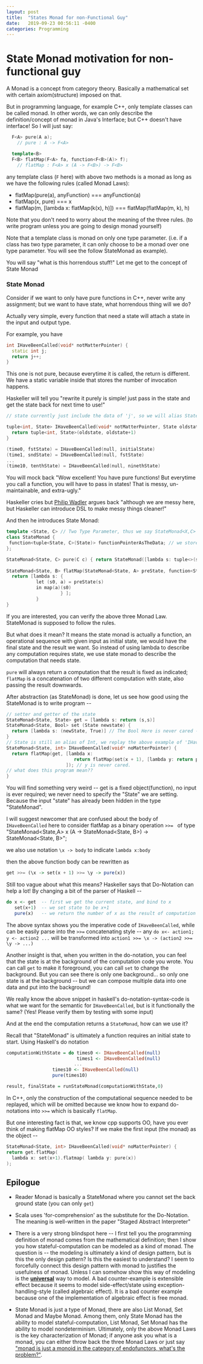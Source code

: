 ```yaml
---
layout: post
title:  "States Monad for non-Functional Guy"
date:   2019-09-23 00:56:11 -0400
categories: Programming
---
```


# State Monad motivation for non-functional guy

A Monad is a concept from category theory. Basically a mathematical set with certain axiom(structure) imposed on that.

But in programming language, for example C++, only template classes can be called monad. In other words, we can only describe the definition/concept of monad in Java's Interface; but C++ doesn't have interface! So I will just say:
```cpp
  F<A> pure(A a); 
    // pure : A -> F<A>

  template<B>
  F<B> flatMap(F<A> fa, function<F<B>(A)> f); 
    // flatMap : F<A> x (A -> F<B>) -> F<B>

```
any template class (`F` here) with above two methods is a monad as long as we have the following rules (called Monad Laws):

*   flatMap(pure(a), anyFunction) === anyFunction(a)
*   flatMap(x, pure) === x
*   flatMap(m, [lambda x: flatMap(k(x), h)]) === flatMap(flatMap(m, k), h) 

Note that you don't need to worry about the meaning of the three rules. (to write program unless you are going to design monad yourself)

Note that a template class is monad on only one type parameter. (i.e. if a class has two type parameter, it can only choose to be a monad over one type parameter. You will see the follow StateMonad as example).

You will say "what is this horrendous stuff!" Let me get to the concept of State Monad

### State Monad
Consider if we want to only have pure functions in C++, never write any assignment; but we want to have state, what horrendous thing will we do?

Actually very simple, every function that need a state will attach a state in the input and output type. 

For example, you have
```cpp
int IHaveBeenCalled(void* notMatterPointer) {
  static int j;
  return j++;
}
```
This one is not pure, because everytime it is called, the return is different. We have a static variable inside that stores the number of invocation happens.

Haskeller will tell you "rewrite it purely is simple! just pass in the state and get the state back for next time to use!"

```cpp
// state currently just include the data of 'j', so we will alias State=int

tuple<int, State> IHaveBeenCalled(void* notMatterPointer, State oldstate) {
  return tuple<int, State>(oldstate, oldstate+1)
}

(time0, fstState) = IHaveBeenCalled(null, initialState)
(time1, sndState) = IHaveBeenCalled(null, fstState)
...
(time10, tenthState) = IHaveBeenCalled(null, ninethState)
```

You will mock back "Wow excellent! You have pure functions! But everytime you call a function, you will have to pass in states! That is messy, un-maintainable, and extra-ugly."

Haskeller cries but [Philip Wadler](https://en.wikipedia.org/wiki/Philip_Wadler) argues back "although we are messy here, but Haskeller can introduce DSL to make messy things cleaner!"

And then he introduces State Monad:

```cpp
template <State, C> // Two Type Parameter, thus we say StateMonad<X,C> is a monad on C; ONLY on ONE PARAMETER!
class StateMonad {
 function<tuple<State, C>(State)> functionPointerAsTheData; // we store a lambda inside this class of objects, mapping the initialState to a tuple of result and final state
};

StateMonad<State, C> pure(C c) { return StateMonad([lambda s: tuple<>(s, c)]); }
 
StateMonad<State, B> flatMap(StateMonad<State, A> preState, function<StateMonad<State, B>(A)> map) {
  return [lambda s: {
           let (s0, a) = preState(s)
           in map(a)(s0)  
                    } ];
           }
}

```

If you are interested, you can verify the above three Monad Law. StateMonad is supposed to follow the rules.

But what does it mean? It means the state monad is actually a function, an operational sequence with given input as initial state, we would have the final state and the result we want. So instead of using lambda to describe any computation requires state, we use state monad to describe the computation that needs state.

`pure` will always return a computation that the result is fixed as indicated; `flatMap` is a concatenation of two different computation with state, also passing the result downwards.

After abstraction (as StateMonad) is done, let us see how good using the StateMonad is to write program -- 

```cpp
// setter and getter of the state
StateMonad<State, State> get = [lambda s: return (s,s)]
StateMonad<State, Bool> set (State newstate) {
  return [lambda s: (newState, True)] // The Bool Here is never cared -- it doesn't have meaning
}
// State is still an alias of Int, we replay the above example of 'IHaveBeenCalled'
StateMonad<State, int> IHaveBeenCalled(void* noMatterPointer) { 
  return flatMap(get, [lambda x: 
                         return flatMap(set(x + 1), [lambda y: return pure(x)]                     
                      ]); // y is never cared.
// what does this program mean??
}
```

You will find something very weird -- get is a fixed object(function), no input is ever required; we never need to specify the "State" we are setting. Because the input "state" has already been hidden in the type "StateMonad".

I will suggest newcomer that are confused about the body of `IHaveBeenCalled` here to consider flatMap as a binary operation `>>= ` of type "StateMonad<State,A> x (A -> StateMonad<State, B>) -> StateMonad<State, B>"; 

we also use notation `\x -> body` to indicate `lambda x:body`

then the above function body can be rewritten as 
```haskell
get >>= (\x -> set(x + 1) >>= \y -> pure(x))
```
Still too vague about what this means? Haskeller says that Do-Notation can help a lot! By changing a bit of the parser of Haskell --

```haskell
do x <- get  -- first we get the current state, and bind to x
   set(x+1)  -- we set state to be x+1
   pure(x)   -- we return the number of x as the result of computation (that together with state to return)
``` 
The above syntax shows you the imperative code of `IHaveBeenCalled`, while can be easily parse into the `>>=` concatenating style -- any `do x<- action1; y <- action2 ...` will be transformed into `action1 >>= \x -> (action2 >>= \y -> ...)`

Another insight is that, when you written in the do-notation, you can feel that the state is at the background of the computation code you wrote. You can call `get` to make it foreground, you can call `set` to change the background. But you can see there is only one background... so only one state is at the background -- but we can compose multiple data into one data and put into the background!

We really know the above snippet in haskell's do-notation-syntax-code is what we want for the semantic for `IHaveBeenCalled`, but is it functionally the same? (Yes! Please verify them by testing with some input)

And at the end the computation returns a `StateMonad`, how can we use it?

Recall that "StateMonad" is ultimately a function requires an initial state to start. Using Haskell's do notation

```haskell
computationWithState = do times0 <- IHaveBeenCalled(null)
                          times1 <- IHaveBeenCalled(null)
                         ...
                 times10 <- IHaveBeenCalled(null)
                 pure(times10)

result, finalState = runStateMonad(computationWithState,0)
```

In C++, only the construction of the computational sequence needed to be replayed, which will be omitted because we know how to expand do-notations into `>>=` which is basically `flatMap`.

But one interesting fact is that, we know cpp supports OO, have you ever think of making flatMap OO styles? If we make the first input (the monad) as the object --

```cpp
StateMonad<State, int> IHaveBeenCalled(void* noMatterPointer) {
return get.flatMap(
  lambda x: set(x+1).flatmap( lambda y: pure(x))
);
```


## Epilogue
* Reader Monad is basically a StateMonad where you cannot set the back ground state (you can only `get`)

* Scala uses 'for-comprehension' as the substitute for the Do-Notation. The meaning is well-written in the paper "Staged Abstract Interpreter"

* There is a very strong blindspot here -- I first tell you the programming definition of monad comes from the mathematical definition; then I show you how stateful-computation can be modeled as a kind of monad. The question is -- the modeling is ultimately a kind of design pattern, but is this the only design pattern? Is this the easiest to understand? I seem to forcefully connect this design pattern with monad to justifies the usefulness of monad. Unless I can somehow show this way of modeling is the **[universal](https://en.wikipedia.org/wiki/Universal_property)** way to model. A bad counter-example is extensible effect because it seems to model side-effect/state using exception-handling-style (called algebraic effect). It is a bad counter example because one of the implementation of algebraic effect is free monad.

* State Monad is just a type of Monad, there are also List Monad, Set Monad and Maybe Monad. Among them, only State Monad has the ability to model stateful-computation, List Monad, Set Monad has the ability to model nondeterminism. Ultimately, only the above Monad Laws is the key characterization of Monad; if anyone ask you what is a monad, you can either throw back the three Monad Laws or just say ["monad is just a monoid in the category of endofunctors, what's the problem?"](https://stackoverflow.com/questions/3870088/a-monad-is-just-a-monoid-in-the-category-of-endofunctors-whats-the-problem).

 